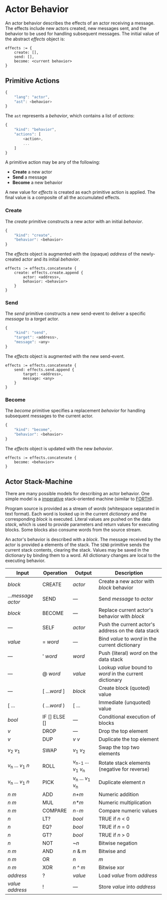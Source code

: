 # Actor Behavior

An actor behavior describes the effects of an actor receiving a message. The effects include new actors created, new messages sent, and the behavior to be used for handling subsequent messages. The initial value of the abstract _effects_ object is:

```
effects := {
    create: [],
    send: [],
    become: <current behavior>
}
```

## Primitive Actions

```javascript
{
    "lang": "actor",
    "ast": <behavior>
}
```

The `ast` represents a _behavior_, which contains a list of _actions_:

```javascript
{
    "kind": "behavior",
    "actions": [
        <action>,
        ...
    ]
}
```

A primitive action may be any of the following:

  * **Create** a new actor
  * **Send** a message
  * **Become** a new behavior

A new value for _effects_ is created as each primitive action is applied. The final value is a composite of all the accumulated effects.

### Create

The _create_ primitive constructs a new actor with an initial _behavior_.

```javascript
{
    "kind": "create",
    "behavior": <behavior>
}
````

The _effects_ object is augmented with the (opaque) _address_ of the newly-created actor and its initial _behavior_.

```
effects := effects.concatenate {
    create: effects.create.append {
        actor: <address>,
        behavior: <behavior>
    }
}
````

### Send

The _send_ primitive constructs a new send-event to deliver a specific _message_ to a _target_ actor.

```javascript
{
    "kind": "send",
    "target": <address>,
    "message": <any>
}
````

The _effects_ object is augmented with the new send-event.

```
effects := effects.concatenate {
    send: effects.send.append {
        target: <address>,
        message: <any>
    }
}
````

### Become

The _become_ primitive specifies a replacement _behavior_ for handling subsequent messages to the current actor.

```javascript
{
    "kind": "become",
    "behavior": <behavior>
}
````

The _effects_ object is updated with the new _behavior_.

```
effects := effects.concatenate {
    become: <behavior>
}
````

## Actor Stack-Machine

There are many possible models for describing an actor behavior. One simple model is a [imperative](https://en.wikipedia.org/wiki/Imperative_programming) stack-oriented machine (similar to [FORTH](https://en.wikipedia.org/wiki/Forth_(programming_language))).

Program source is provided as a stream of _words_ (whitespace separated in text format). Each word is looked up in the current _dictionary_ and the corresponding _block_ is executed. Literal values are pushed on the data _stack_, which is used to provide parameters and return values for executing blocks. Some blocks also consume words from the source stream.

An actor's behavior is described with a _block_. The message received by the actor is provided a elements of the stack. The `SEND` primitive sends the current stack contents, clearing the stack. Values may be saved in the dictionary by binding them to a word. All dictionary changes are local to the executing behavior.

Input                | Operation       | Output                  | Description
---------------------|-----------------|-------------------------|------------
_block_              | CREATE          | _actor_                 | Create a new actor with _block_ behavior
..._message_ _actor_ | SEND            | &mdash;                 | Send _message_ to _actor_
_block_              | BECOME          | &mdash;                 | Replace current actor's behavior with _block_
&mdash;              | SELF            | _actor_                 | Push the current actor's address on the data stack
_value_              | = _word_        | &mdash;                 | Bind _value_ to _word_ in the current dictionary
&mdash;              | ' _word_        | _word_                  | Push (literal) _word_ on the data stack
&mdash;              | @ _word_        | _value_                 | Lookup _value_ bound to _word_ in the current dictionary
&mdash;              | [ ..._word_ ]   | _block_                 | Create block (quoted) value
[ ...                | ( ..._word_ )   | [ ...                   | Immediate (unquoted) value
_bool_               | IF [] ELSE []   | &mdash;                 | Conditional execution of blocks
_v_                  | DROP            | &mdash;                 | Drop the top element
_v_                  | DUP             | _v_ _v_                 | Duplicate the top element
_v_<sub>2</sub> _v_<sub>1</sub> | SWAP | _v_<sub>1</sub> _v_<sub>2</sub> | Swap the top two elements
_v_<sub>n</sub> ... _v_<sub>1</sub> _n_ | ROLL | _v_<sub>n-1</sub> ... _v_<sub>1</sub> _v_<sub>n</sub> | Rotate stack elements (negative for reverse)
_v_<sub>n</sub> ... _v_<sub>1</sub> _n_ | PICK | _v_<sub>n</sub> ... _v_<sub>1</sub> _v_<sub>n</sub> | Duplicate element _n_
_n_ _m_              | ADD             | _n+m_                   | Numeric addition
_n_ _m_              | MUL             | _n*m_                   | Numeric multiplication
_n_ _m_              | COMPARE         | _n-m_                   | Compare numeric values
_n_                  | LT?             | _bool_                  | TRUE if _n_ < 0
_n_                  | EQ?             | _bool_                  | TRUE if _n_ = 0
_n_                  | GT?             | _bool_                  | TRUE if _n_ > 0
_n_                  | NOT             | ~_n_                    | Bitwise negation
_n_ _m_              | AND             | _n_ & _m_               | Bitwise and
_n_ _m_              | OR              | _n_ | _m_               | Bitwise or
_n_ _m_              | XOR             | _n_ ^ _m_               | Bitwise xor
_address_            | ?               | _value_                 | Load _value_ from _address_
_value_ _address_    | !               | &mdash;                 | Store _value_ into _address_
